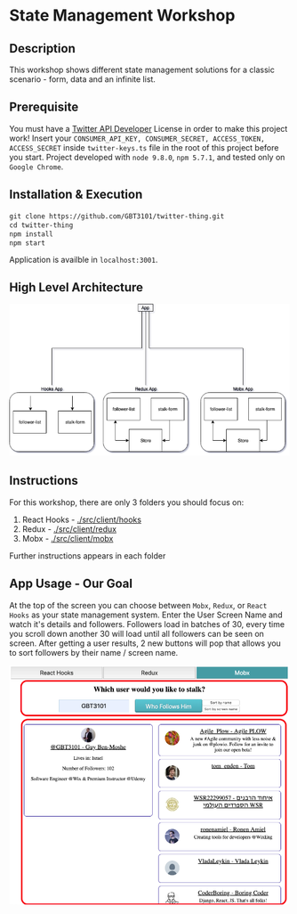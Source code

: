 # State Management Workshop

## Description
This workshop shows different state management solutions for a classic scenario - form, data and an infinite list.

## Prerequisite

You must have a [Twitter API Developer](https://developer.twitter.com/en/apply-for-access) License in order to make this project work!
Insert your `CONSUMER_API_KEY, CONSUMER_SECRET, ACCESS_TOKEN, ACCESS_SECRET` inside `twitter-keys.ts` file in the root of this project before you start.
Project developed with `node 9.8.0`, `npm 5.7.1`, and tested only on `Google Chrome`.


## Installation & Execution
```
git clone https://github.com/GBT3101/twitter-thing.git
cd twitter-thing
npm install
npm start
```
Application is availble in `localhost:3001`.

## High Level Architecture

![Workshop Diagram](./assets/instruction-images/Workshop%20Diagram.png)

## Instructions
For this workshop, there are only 3 folders you should focus on:

1. React Hooks - [./src/client/hooks](./src/client/hooks)
2. Redux - [./src/client/redux](./src/client/redux)
3. Mobx - [./src/client/mobx](./src/client/mobx)

Further instructions appears in each folder

## App Usage - Our Goal
At the top of the screen you can choose between `Mobx`, `Redux`, or `React Hooks` as your state management system.
Enter the User Screen Name and watch it's details and followers.
Followers load in batches of 30, every time you scroll down another 30 will load until all followers can be seen on screen.
After getting a user results, 2 new buttons will pop that allows you to sort followers by their name / screen name.

![App Review](./assets/instruction-images/App-Review.png)
